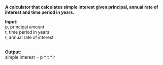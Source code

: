 **A calculator that calculates simple interest given principal, annual rate of interest and time period in years.**

**Input**: <br>
   p, principal amount <br>
   t, time period in years <br>
   r, annual rate of interest <br><br>
   
**Output**: <br>
   simple interest = p * t * r
